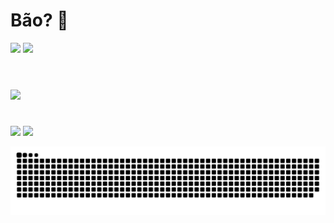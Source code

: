 # Bão? 🤠
  
<div align="left">
  <img height="180em" src="https://github-readme-stats.vercel.app/api?username=tuliothegreat&show_icons=true&theme=rose_pine&include_all_commits=true&count_private=true&layout=compact"/>
  <img height="180em" src="https://github-readme-stats.vercel.app/api/top-langs/?username=tuliothegreat&layout=compact&langs_count=7&theme=rose_pine"/>
</div>

#

<div align="left" style="display: inline_block"><br>
   <img src="https://skillicons.dev/icons?i=html,css,tailwind,figma,js,svelte,electron,git,linux" />
</div>

#
  
<div>

  <a href="https://www.linkedin.com/in/pedro-caiafa-borges-ab030b236/"><img src="https://img.shields.io/badge/LinkedIn-0077B5?style=for-the-badge&logo=linkedin&logoColor=white"></a>
  <a href = "mailto:pedrocaiafaborges@gmail.com"><img src="https://img.shields.io/badge/-Gmail-%23333?style=for-the-badge&logo=gmail&logoColor=white" target="_blank"></a>
  
 <picture>
  <source
    media="(prefers-color-scheme: dark)"
    srcset="https://raw.githubusercontent.com/platane/snk/output/github-contribution-grid-snake-dark.svg"
  />
  <source
    media="(prefers-color-scheme: light)"
    srcset="https://raw.githubusercontent.com/platane/snk/output/github-contribution-grid-snake.svg"
  />
  <img
    alt="github contribution grid snake animation"
    src="https://raw.githubusercontent.com/platane/snk/output/github-contribution-grid-snake.svg"
  />
</picture>
  
</div>
